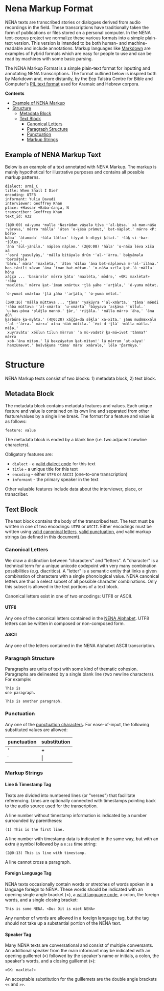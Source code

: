 # Nena Markup Format

NENA texts are transcribed stories or dialogues derived from audio recordings in 
the field. These transcriptions have traditionally taken the form of publications 
or files stored on a personal computer. In the NENA text-corpus project we normalize 
these various formats into a simple plain-text version. This version is intended 
to be both human- and machine-readable and include annotations. Markup languages 
like [Markdown](https://daringfireball.net/projects/markdown/syntax) are examples
of hybrid formats which are easy for people to use and can be read by machines 
with some basic parsing. 

The NENA Markup Format is a simple plain-text format for inputting and annotating
NENA transcriptions. The format outlined below is inspired both by Markdown and, 
more distantly, by the Eep Talstra Centre for Bible and Computer's 
[PIL text format](https://github.com/ETCBC/data_creation/blob/master/documentation/pil_format.pdf)
used for Aramaic and Hebrew corpora.

**Contents**

* [Example of NENA Markup](#Example-of-NENA-Markup-Text)
* [Structure](#Structure)
  * [Metadata Block](#Metadata-block)
  * [Text Block](#text-block)
    * [Canonical Letters](#Canonical-letters)
    * [Paragraph Structure](#Paragraph-structure)
    * [Punctuation](#Punctuation)
    * [Markup Strings](#Markup-strings)

## Example of NENA Markup Text

Below is an example of a text annotated with NENA Markup. The markup is mainly 
hypothetical for illustrative purposes and contains all possible markup patterns.

```
dialect: Urmi_C
title: When Shall I Die?
encoding: UTF8
informant: Yulia Davudi
interviewer: Geoffrey Khan
place: +Hassar +Baba-čanɟa, N
transcriber: Geoffrey Khan
text_id: A32 

(1@0:00) xá-yuma ⁺malla ⁺Nasrádən váyələ tíva ⁺ʾal-k̭èsa.ˈ xá mən-nášə 
⁺vàrəva,ˈ mə́rrə ⁺màllaˈ ʾátən ʾo-k̭ésa pràmut,ˈ bət-nàplət.ˈ mə́rrə <P: bŏ́ro> 
bàbaˈ ʾàtən=daˈ ⁺šúla lə̀tluxˈ tíyyət b-dìyyi k̭ítət.ˈ ⁺šúk̭ si-⁺bar-⁺šùlux.ˈ 
ʾána ⁺šūl-ɟànilə.ˈ náplən nàplən.ˈ (2@0:08) ⁺hàlaˈ ʾo-náša léva xíša xá 
⁺ʾəsrá ⁺pasulyày,ˈ ⁺málla bitáyələ drúm ⁺ʾal-⁺ʾàrra.ˈ bək̭yámələ ⁺bərxáṱələ 
⁺bàru.ˈ màraˈ ⁺maxlèta,ˈ ʾátən ⁺dílux ʾána bət-náplənva m-⁺al-ʾilàna.ˈ 
bas-tánili xázən ʾána ʾíman bət-mètən.ˈ ʾo-náša xzílə k̭at-ʾá ⁺màllaˈ hónu 
xáč̭č̭a ... ⁺basùrələˈ mə́rrə k̭àtuˈ ⁺maxlèta,ˈ mə̀drə,ˈ «GK: maxlèta?» ⁺rába 
⁺maxlèta.ˈ mə́rrə k̭at-ʾíman xmártux ⁺ṱlá ɟáhə ⁺ʾarṱàla,ˈ ʾó-yuma mètət.ˈ 
ʾó-yumət xmártux ⁺ṱlá ɟáhə ⁺ʾarṱàla,ˈ ʾó-yuma mètət.ˈ 

(3@0:16) ⁺málla múttəva ... ⁺ṱànaˈ ⁺yak̭úyra ⁺ʾal-xmàrta.ˈ ⁺ṱànaˈ mə́ndi 
⁺rába múttəva ⁺ʾal-xmàrtaˈ ʾu-xmàrtaˈ ⁺báyyava ʾask̭áva ⁺ʾùllul.ˈ
ʾu-bas-pòxa ⁺plə́ṱlə mənnó.ˈ ṱə̀r,ˈ ⁺riṱàla.ˈ ⁺málla mə́rrə ʾàha,ˈ ʾána dū́n
k̭arbúnə k̭a-myàta.ˈ (4@0:20) xáč̭č̭a=da sə̀k̭laˈ xa-xìta.ˈ ɟánu mudməxxálə
⁺ʾal-⁺ʾàrra.ˈ mə̀rrəˈ xína ⁺dā́n mòtila.ˈ ʾē=t-d-⁺ṱlàˈ ⁺málla mə̀tlə.ˈ nàšə,ˈ
 xuyravàtuˈ xə́šlun tílun mə̀rrunˈ ʾa mù-vadət? k̭a-mú=ivət ⁺tàmma?ˈ mə́rrə 
 xob-ʾána mìtən.ˈ lá bəxzáyətun k̭at-mìtən!ˈ lá mə́rrun ʾat-xàya!ˈ 
 hamzùməvət.ˈ bəšvák̭una ⁺tàmaˈ màraˈ xmàrələ,ˈ lélə ⁺p̂armùyə.ˈ
```

# Structure

NENA Markup texts consist of two blocks: 1) metadata block, 2) text block.

## Metadata Block

The metadata block contains metadata features and values. Each unique feature
and value is contained on its own line and separated from other feature/values 
by a single line break. The format for a feature and value is as follows:

```
feature: value
```

The metadata block is ended by a blank line (i.e. two adjacent newline characters).

Obligatory features are: 

* `dialect` - a [valid dialect code](../standards/dialects.json) for this text
* `title` - a unique title for this text
* `encoding` - either `UTF8` or `ASCII` (one-to-one transcription)
* `informant` - the primary speaker in the text

Other valuable features include data about the interviewer, place, 
or transcriber. 

## Text Block

The text block contains the body of the transcribed text. The text must be 
written in one of two encodings: `UTF8` or `ASCII`. Either encodings must 
be written using [valid canonical letters](../standards/alphabet.json), 
[valid punctuation](../standards/punctuation.json), and valid markup strings 
(as defined in this document). 

### Canonical Letters

We draw a distinction between "characters" and "letters". A "character" is a 
technical term for a unique unicode codepoint with very many combination
possibilities (e.g. diacritics). A "letter" is a semantic entity that links
a given combination of characters with a single phonological value. NENA canonical 
letters are thus a select subset of all possible character combinations. Only 
this subset is allowed in the text portions of a text block.

Canonical letters exist in one of two encodings: UTF8 or ASCII.

#### UTF8

Any one of the canonical letters contained in the [NENA Alphabet](../standards/alphabet.json). 
UTF8 letters can be written in composed or non-composed form.

#### ASCII

Any one of the letters contained in the NENA Alphabet ASCII transcription.

### Paragraph Structure

Paragraphs are units of text with some kind of thematic cohesion. Paragraphs 
are delineated by a single blank line (two newline characters). For example:

```
This is
one paragraph.

This is another paragraph.
```

### Punctuation

Any one of the [punctuation characters](../standards/punctuation.json). For ease-of-input, 
the following substituted values are allowed:

| punctuation | substitution |
| ----------- | ------------ |
| ⁺           | +            |
| ˈ           | \|           |

### Markup Strings

#### Line & Timestamp Tag

Texts are divided into numbered lines (or "verses") that facilitate referencing.
Lines are optionally connected with timestamps pointing back to the audio source 
used for the transcription.

A line number without timestamp information is indicated by a number
surrounded by parentheses:

```
(1) This is the first line.
```

A line number with timestamp data is indicated in the same way, but 
with an extra `@` symbol followed by a `m:ss` time string:

```
(2@0:13) This is line with timestamp.
```

A line cannot cross a paragraph.

#### Foreign Language Tag

NENA texts occasionally contain words or stretches of words spoken in a language
foreign to NENA. These words should be indicated with an opening single angle 
bracket (<), a [valid language code](../standards/foreign_languages.json), a colon, 
the foreign words, and a single closing bracket:

```
This is some NENA. <Du: Dit is niet NENA>
```

Any number of words are allowed in a foreign language tag, but the tag should
not take up a substantial portion of the NENA text.

#### Speaker Tag

Many NENA texts are conversational and consist of multiple conversants. An additional 
speaker from the main informant may be indicated with an opening guillemet («) followed
by the speaker's name or initials, a colon, the speaker's words, and a closing 
guillemet (»): 

```
«GK: maxlèta?»
```

An acceptable substitution for the guillemets are the double angle brackets `<<`
and `>>`.
